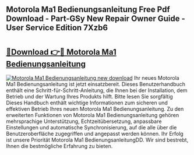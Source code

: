 ## Motorola Ma1 Bedienungsanleitung Free Pdf Download - Part-GSy New Repair Owner Guide - User Service Edition 7Xzb6

# <h2><a href="http://df0w6qv.blite.top/?on=Motorola+Ma1+Bedienungsanleitung">🔗Download 👉🔴 Motorola Ma1 Bedienungsanleitung</a></h2>

[![Motorola Ma1 Bedienungsanleitung new download](https://i.imgur.com/lujVjoI.png)](http://df0w6qv.blite.top/?on=Motorola+Ma1+Bedienungsanleitung)
Ihr neues Motorola Ma1 Bedienungsanleitung ist jetzt einsatzbereit. Dieses Benutzerhandbuch enthält eine Schritt-für-Schritt-Anleitung, die Ihnen bei der Installation, dem Betrieb und der Wartung Ihres Produkts hilft. Bitte lesen Sie sorgfältig Dieses Handbuch enthält wichtige Informationen zum sicheren und effektiven Betrieb Ihres neuen Motorola Ma1 Bedienungsanleitung. Zu den erweiterten Funktionen von Motorola Ma1 Bedienungsanleitung gehören mehrsprachige Unterstützung, Echtzeitübersetzung, anpassbare Einstellungen und automatische Synchronisierung, auf die alle über die Benutzeroberfläche zugegriffen und angepasst werden können. Ihr Erfolg ist unsere Priorität Motorola Ma1 BedienungsanleitungDD. Wir sind bestrebt, Ihnen die bestmögliche Erfahrung zu bieten.
